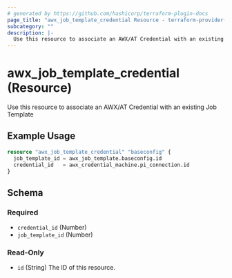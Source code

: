 ```yaml
---
# generated by https://github.com/hashicorp/terraform-plugin-docs
page_title: "awx_job_template_credential Resource - terraform-provider-awx"
subcategory: ""
description: |-
  Use this resource to associate an AWX/AT Credential with an existing Job Template
---
```


# awx_job_template_credential (Resource)

Use this resource to associate an AWX/AT Credential with an existing Job Template

## Example Usage

```terraform
resource "awx_job_template_credential" "baseconfig" {
  job_template_id = awx_job_template.baseconfig.id
  credential_id   = awx_credential_machine.pi_connection.id
}
```

<!-- schema generated by tfplugindocs -->
## Schema

### Required

- `credential_id` (Number)
- `job_template_id` (Number)

### Read-Only

- `id` (String) The ID of this resource.
